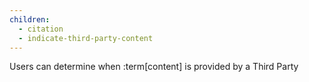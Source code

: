 ```yaml
---
children:
  - citation
  - indicate-third-party-content
---
```


Users can determine when :term[content] is provided by a Third Party
